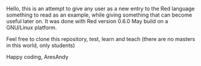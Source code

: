 Hello, this is an attempt to give any user as a new entry to the Red language
something to read as an example, while giving something that can become useful later on.
It was done with Red version 0.6.0 May build on a GNU/Linux platform.

Feel free to clone this repository, test, learn and teach (there are no masters in this world, only students)

Happy coding,
AresAndy
